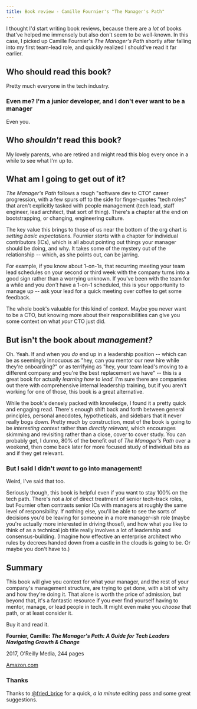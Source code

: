 ```yaml
---
title: Book review - Camille Fournier's "The Manager's Path"
---
```


I thought I'd start writing book reviews, because there are a _lot_ of
books that've helped me immensely but also don't seem to be well-known.
In this case, I picked up Camille Fournier's _The Manager's Path_
shortly after falling into my first team-lead role, and quickly realized
I should've read it far earlier.

## Who should read this book?
Pretty much everyone in the tech industry.

### Even me? I'm a junior developer, and I don't ever want to be a manager
Even you.

## Who _shouldn't_ read this book?
My lovely parents, who are retired and might read this blog every once
in a while to see what I'm up to.

## What am I going to get out of it?
_The Manager's Path_ follows a rough "software dev to CTO" career
progression, with a few spurs off to the side for finger-quotes "tech
roles" that aren't explicitly tasked with people management (tech lead,
staff engineer, lead architect, that sort of thing). There's a chapter
at the end on bootstrapping, or changing, engineering culture.

The key value this brings to those of us near the bottom of the org
chart is _setting basic expectations._ Fournier _starts_ with a chapter
for individual contributors (ICs), which is all about pointing out
things your manager should be doing, and why. It takes some of the
mystery out of the relationship -- which, as she points out, can be
jarring.

For example, if you know about 1-on-1s, that recurring meeting your
team lead schedules on your second or third week with the company turns
into a good sign rather than a worrying unknown. If you've been with the
team for a while and you _don't_ have a 1-on-1 scheduled, this is your
opportunity to manage up -- ask your lead for a quick meeting over
coffee to get some feedback.

The whole book's valuable for this kind of context. Maybe you never want
to be a CTO, but knowing more about their responsibilities can give you
some context on what _your_ CTO just did. 

## But isn't the book about _management?_
Oh. Yeah. If and when you _do_ end up in a leadership position -- which
can be as seemingly innocuous as "hey, can you mentor our new hire while
they're onboarding?" or as terrifying as "hey, your team lead's moving
to a different company and you're the best replacement we have" -- this
is a great book for actually _learning how to lead._ I'm sure there are
companies out there with comprehensive internal leadership training, but
if you aren't working for one of those, this book is a great
alternative.

While the book's densely packed with knowledge, I found it a pretty
quick and engaging read. There's enough shift back and forth between
general principles, personal anecdotes, hypotheticals, and sidebars that
it never really bogs down. Pretty much by construction, most of the book
is going to be _interesting context_ rather than _directly relevant,_
which encourages skimming and revisiting rather than a close, cover to
cover study. You can probably get, I dunno, 80% of the benefit out of
_The Manager's Path_ over a weekend, then come back later for more
focused study of individual bits as and if they get relevant.

### But I said I didn't _want_ to go into management!
Weird, I've said that too.

Seriously though, this book is helpful even if you want to stay 100% on
the tech path. There's not a _lot_ of direct treatment of senior
tech-track roles, but Fournier often contrasts senior ICs with managers
at roughly the same level of responsibility. If nothing else, you'll be
able to see the sorts of decisions you'd be leaving for someone in a
more manager-ish role (maybe you're actually more interested in driving
those!), and how what you like to think of as a technical job title
really involves a lot of leadership and consensus-building. (Imagine how
effective an enterprise architect who rules by decrees handed down from
a castle in the clouds is going to be. Or maybe you don't have to.)

## Summary
This book will give you context for what your manager, and the rest of
your company's management structure, are trying to get done, with a bit
of why and how they're doing it. That alone is worth the price of
admission, but beyond that, it's a fantastic resource if you ever find
yourself having to mentor, manage, or lead people in tech. It might even
make you _choose_ that path, or at least consider it.

Buy it and read it.

**Fournier, Camille: _The Manager's Path: A Guide for Tech Leaders
Navigating Growth & Change_**

2017, O'Reilly Media, 244 pages

[Amazon.com](https://smile.amazon.com/Managers-Path-Leaders-Navigating-Growth/dp/1491973897/)

### Thanks

Thanks to [@fried_brice](https://twitter.com/fried_brice) for a quick,
_a la minute_ editing pass and some great suggestions.
